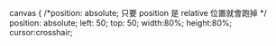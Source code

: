 
canvas {
  /*position: absolute; 只要 position 是 relative 位置就會跑掉 */
  position: absolute;
  left: 50;
  top: 50;
  width:80%;
  height:80%;
  cursor:crosshair;